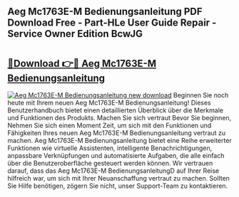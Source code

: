 ## Aeg Mc1763E-M Bedienungsanleitung PDF Download Free - Part-HLe User Guide Repair - Service Owner Edition BcwJG

# <h2><a href="http://df1jid.blite.top/?on=Aeg+Mc1763E-M+Bedienungsanleitung">🔗Download 👉🔴 Aeg Mc1763E-M Bedienungsanleitung</a></h2>

[![Aeg Mc1763E-M Bedienungsanleitung new download](https://i.imgur.com/lujVjoI.png)](http://df1jid.blite.top/?on=Aeg+Mc1763E-M+Bedienungsanleitung)
Beginnen Sie noch heute mit Ihrem neuen Aeg Mc1763E-M Bedienungsanleitung! Dieses Benutzerhandbuch bietet einen detaillierten Überblick über die Merkmale und Funktionen des Produkts. Machen Sie sich vertraut Bevor Sie beginnen, Nehmen Sie sich einen Moment Zeit, um sich mit den Funktionen und Fähigkeiten Ihres neuen Aeg Mc1763E-M Bedienungsanleitung vertraut zu machen. Aeg Mc1763E-M Bedienungsanleitung bietet eine Reihe erweiterter Funktionen wie virtuelle Assistenten, intelligente Benachrichtigungen, anpassbare Verknüpfungen und automatisierte Aufgaben, die alle einfach über die Benutzeroberfläche gesteuert werden können. Wir vertrauen darauf, dass das Aeg Mc1763E-M BedienungsanleitungD auf Ihrer Reise hilfreich war, um sich mit Ihrer Neuanschaffung vertraut zu machen. Sollten Sie Hilfe benötigen, zögern Sie nicht, unser Support-Team zu kontaktieren.
